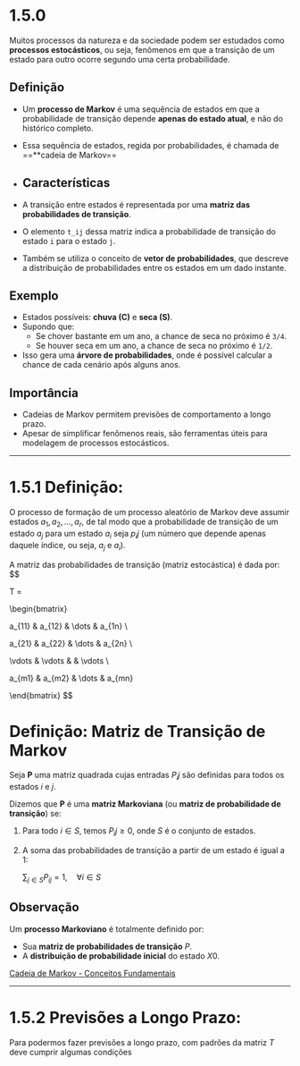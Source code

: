 # 1.5.0

Muitos processos da natureza e da sociedade podem ser estudados como **processos estocásticos**, ou seja, fenômenos em que a transição de um estado para outro ocorre segundo uma certa probabilidade.

## Definição
- Um **processo de Markov** é uma sequência de estados em que a probabilidade de transição depende **apenas do estado atual**, e não do histórico completo.
- Essa sequência de estados, regida por probabilidades, é chamada de ==**cadeia de Markov==

- ## Características
- A transição entre estados é representada por uma **matriz das probabilidades de transição**.
- O elemento `t_ij` dessa matriz indica a probabilidade de transição do estado `i` para o estado `j`.
- Também se utiliza o conceito de **vetor de probabilidades**, que descreve a distribuição de probabilidades entre os estados em um dado instante.

## Exemplo
- Estados possíveis: **chuva (C)** e **seca (S)**.
- Supondo que:
  - Se chover bastante em um ano, a chance de seca no próximo é `3/4`.
  - Se houver seca em um ano, a chance de seca no próximo é `1/2`.
- Isso gera uma **árvore de probabilidades**, onde é possível calcular a chance de cada cenário após alguns anos.
## Importância
- Cadeias de Markov permitem previsões de comportamento a longo prazo.
- Apesar de simplificar fenômenos reais, são ferramentas úteis para modelagem de processos estocásticos.
---
# 1.5.1 Definição:

O processo de formação de um processo aleatório de Markov deve assumir estados $a_1,a_2,...,a_r$, de tal modo que a probabilidade de transição de um estado $a_j$ para um estado $a_i$ seja $p_ij$ (um número que depende apenas daquele índice, ou seja, $a_j$ e $a_i$).

A matriz das probabilidades de transição (matriz estocástica) é dada por:
$$  

T =  

\begin{bmatrix}  

a_{11} & a_{12} & \dots & a_{1n} \\  

a_{21} & a_{22} & \dots & a_{2n} \\  

\vdots & \vdots & & \vdots \\  

a_{m1} & a_{m2} & \dots & a_{mn}  

\end{bmatrix}
$$
# Definição: Matriz de Transição de Markov

Seja **P** uma matriz quadrada cujas entradas $P_ij$ são definidas para todos os estados $i$ e $j$.  

Dizemos que **P** é uma **matriz Markoviana** (ou **matriz de probabilidade de transição**) se:

1. Para todo $i ∈ S$, temos $P_ij ≥ 0$, onde $S$ é o conjunto de estados.  
2. A soma das probabilidades de transição a partir de um estado é igual a 1:  

   $\sum_{j \in S} P_{ij} = 1, \quad \forall i \in S$
## Observação
Um **processo Markoviano** é totalmente definido por:
- Sua **matriz de probabilidades de transição** $P$.
- A **distribuição de probabilidade inicial** do estado $X0$.

[Cadeia de Markov - Conceitos Fundamentais](https://www.youtube.com/watch?v=k6FAZJGTZJo)

---
# 1.5.2 Previsões a Longo Prazo:

Para podermos fazer previsões a longo prazo, com padrões da matriz $T$ deve cumprir algumas condições